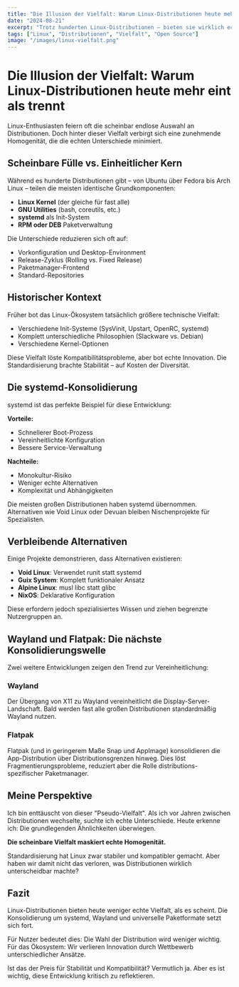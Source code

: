 ```yaml
---
title: "Die Illusion der Vielfalt: Warum Linux-Distributionen heute mehr eint als trennt"
date: "2024-08-21"
excerpt: "Trotz hunderten Linux-Distributionen – bieten sie wirklich echte Vielfalt oder nur eine Illusion der Wahlfreiheit?"
tags: ["Linux", "Distributionen", "Vielfalt", "Open Source"]
image: "/images/linux-vielfalt.png"
---
```


# Die Illusion der Vielfalt: Warum Linux-Distributionen heute mehr eint als trennt

Linux-Enthusiasten feiern oft die scheinbar endlose Auswahl an Distributionen. Doch hinter dieser Vielfalt verbirgt sich eine zunehmende Homogenität, die die echten Unterschiede minimiert.

## Scheinbare Fülle vs. Einheitlicher Kern

Während es hunderte Distributionen gibt – von Ubuntu über Fedora bis Arch Linux – teilen die meisten identische Grundkomponenten:

- **Linux Kernel** (der gleiche für fast alle)
- **GNU Utilities** (bash, coreutils, etc.)
- **systemd** als Init-System
- **RPM oder DEB** Paketverwaltung

Die Unterschiede reduzieren sich oft auf:
- Vorkonfiguration und Desktop-Environment
- Release-Zyklus (Rolling vs. Fixed Release)
- Paketmanager-Frontend
- Standard-Repositories

## Historischer Kontext

Früher bot das Linux-Ökosystem tatsächlich größere technische Vielfalt:

- Verschiedene Init-Systeme (SysVinit, Upstart, OpenRC, systemd)
- Komplett unterschiedliche Philosophien (Slackware vs. Debian)
- Verschiedene Kernel-Optionen

Diese Vielfalt löste Kompatibilitätsprobleme, aber bot echte Innovation. Die Standardisierung brachte Stabilität – auf Kosten der Diversität.

## Die systemd-Konsolidierung

systemd ist das perfekte Beispiel für diese Entwicklung:

**Vorteile:**
- Schnellerer Boot-Prozess
- Vereinheitlichte Konfiguration
- Bessere Service-Verwaltung

**Nachteile:**
- Monokultur-Risiko
- Weniger echte Alternativen
- Komplexität und Abhängigkeiten

Die meisten großen Distributionen haben systemd übernommen. Alternativen wie Void Linux oder Devuan bleiben Nischenprojekte für Spezialisten.

## Verbleibende Alternativen

Einige Projekte demonstrieren, dass Alternativen existieren:

- **Void Linux**: Verwendet runit statt systemd
- **Guix System**: Komplett funktionaler Ansatz
- **Alpine Linux**: musl libc statt glibc
- **NixOS**: Deklarative Konfiguration

Diese erfordern jedoch spezialisiertes Wissen und ziehen begrenzte Nutzergruppen an.

## Wayland und Flatpak: Die nächste Konsolidierungswelle

Zwei weitere Entwicklungen zeigen den Trend zur Vereinheitlichung:

### Wayland
Der Übergang von X11 zu Wayland vereinheitlicht die Display-Server-Landschaft. Bald werden fast alle großen Distributionen standardmäßig Wayland nutzen.

### Flatpak
Flatpak (und in geringerem Maße Snap und AppImage) konsolidieren die App-Distribution über Distributionsgrenzen hinweg. Dies löst Fragmentierungsprobleme, reduziert aber die Rolle distributions-spezifischer Paketmanager.

## Meine Perspektive

Ich bin enttäuscht von dieser "Pseudo-Vielfalt". Als ich vor Jahren zwischen Distributionen wechselte, suchte ich echte Unterschiede. Heute erkenne ich: Die grundlegenden Ähnlichkeiten überwiegen.

**Die scheinbare Vielfalt maskiert echte Homogenität.**

Standardisierung hat Linux zwar stabiler und kompatibler gemacht. Aber haben wir damit nicht das verloren, was Distributionen wirklich unterscheidbar machte?

## Fazit

Linux-Distributionen bieten heute weniger echte Vielfalt, als es scheint. Die Konsolidierung um systemd, Wayland und universelle Paketformate setzt sich fort.

Für Nutzer bedeutet dies: Die Wahl der Distribution wird weniger wichtig. Für das Ökosystem: Wir verlieren Innovation durch Wettbewerb unterschiedlicher Ansätze.

Ist das der Preis für Stabilität und Kompatibilität? Vermutlich ja. Aber es ist wichtig, diese Entwicklung kritisch zu reflektieren.
